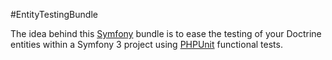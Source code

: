 #EntityTestingBundle

The idea behind this [Symfony](http://symfony.com) bundle is to ease the testing of your Doctrine entities within a Symfony 3 project using [PHPUnit](https://phpunit.de/) functional tests.